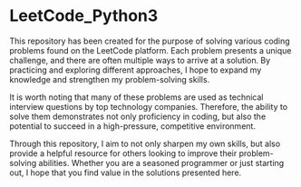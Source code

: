 # LeetCode_Python3
This repository has been created for the purpose of solving various coding problems found on the LeetCode platform. Each problem presents a unique challenge, and there are often multiple ways to arrive at a solution. By practicing and exploring different approaches, I hope to expand my knowledge and strengthen my problem-solving skills.

It is worth noting that many of these problems are used as technical interview questions by top technology companies. Therefore, the ability to solve them demonstrates not only proficiency in coding, but also the potential to succeed in a high-pressure, competitive environment.

Through this repository, I aim to not only sharpen my own skills, but also provide a helpful resource for others looking to improve their problem-solving abilities. Whether you are a seasoned programmer or just starting out, I hope that you find value in the solutions presented here. 
